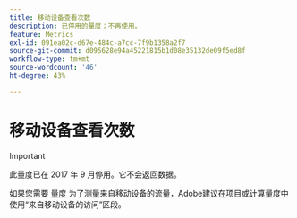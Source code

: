 ```yaml
---
title: 移动设备查看次数
description: 已停用的量度；不再使用。
feature: Metrics
exl-id: 091ea02c-d67e-484c-a7cc-7f9b1358a2f7
source-git-commit: d095628e94a45221815b1d08e35132de09f5ed8f
workflow-type: tm+mt
source-wordcount: '46'
ht-degree: 43%

---
```


# 移动设备查看次数

>[!IMPORTANT]
>
>此量度已在 2017 年 9 月停用。它不会返回数据。

如果您需要 [量度](overview.md) 为了测量来自移动设备的流量，Adobe建议在项目或计算量度中使用“来自移动设备的访问”区段。
